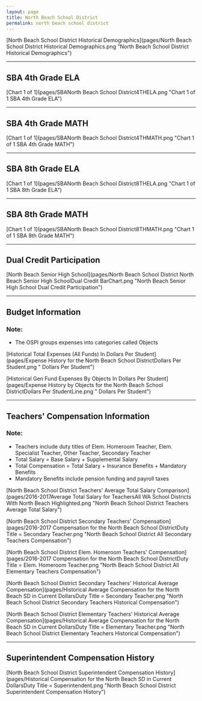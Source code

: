 ```yaml
---
layout: page
title: North Beach School District
permalink: north beach school district
---
```



[North Beach School District Historical Demographics](pages/North Beach School District Historical Demographics.png "North Beach School District Historical Demographics")

___

## SBA 4th Grade ELA

[Chart 1 of 1](pages/SBANorth Beach School District4THELA.png "Chart 1 of 1 SBA 4th Grade ELA")


___

## SBA 4th Grade MATH

[Chart 1 of 1](pages/SBANorth Beach School District4THMATH.png "Chart 1 of 1 SBA 4th Grade MATH")


___

## SBA 8th Grade ELA

[Chart 1 of 1](pages/SBANorth Beach School District8THELA.png "Chart 1 of 1 SBA 8th Grade ELA")


___

## SBA 8th Grade MATH

[Chart 1 of 1](pages/SBANorth Beach School District8THMATH.png "Chart 1 of 1 SBA 8th Grade MATH")


___

## Dual Credit Participation

[North Beach Senior High School](pages/North Beach School District North Beach Senior High SchoolDual Credit BarChart.png "North Beach Senior High School Dual Credit Participation")


___

## Budget Information
### Note:
- The OSPI groups expenses into categories called Objects

[Historical Total Expenses (All Funds) In Dollars Per Student](pages/Expense History for the North Beach School DistrictDollars Per Student.png " Dollars Per Student")

[Historical Gen Fund Expenses By Objects In Dollars Per Student](pages/Expense History by Objects for the North Beach School DistrictDollars Per StudentLine.png " Dollars Per Student")


___

## Teachers' Compensation Information
### Note:
- Teachers include duty titles of Elem. Homeroom Teacher, Elem. Specialist Teacher, Other Teacher, Secondary Teacher
- Total Salary = Base Salary + Supplemental Salary
- Total Compensation = Total Salary + Insurance Benefits + Mandatory Benefits
- Mandatory Benefits include pension funding and payroll taxes

[North Beach School District Teachers' Average Total Salary Comparison](pages/2016-2017Average Total Salary for TeachersAll WA School Districts With North Beach Highlighted.png "North Beach School District Teachers Average Total Salary")

[North Beach School District Secondary Teachers' Compensation](pages/2016-2017 Compensation for the North Beach School DistrictDuty Title = Secondary Teacher.png "North Beach School District All Secondary Teachers Compensation")

[North Beach School District Elem. Homeroom Teachers' Compensation](pages/2016-2017 Compensation for the North Beach School DistrictDuty Title = Elem. Homeroom Teacher.png "North Beach School District All Elementary Teachers Compensation")

[North Beach School District Secondary Teachers' Historical Average Compensation](pages/Historical Average Compensation for the North Beach SD in Current DollarsDuty Title = Secondary Teacher.png "North Beach School District Secondary Teachers Historical Compensation")

[North Beach School District Elementary Teachers' Historical Average Compensation](pages/Historical Average Compensation for the North Beach SD in Current DollarsDuty Title = Elementary Teacher.png "North Beach School District Elementary Teachers Historical Compensation")


___

## Superintendent Compensation History

[North Beach School District Superintendent Compensation History](pages/Historical Compensation for the North Beach SD in Current DollarsDuty Title = Superintendent.png "North Beach School District Superintendent Compensation History")


